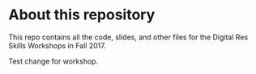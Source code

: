 # About this repository

This repo contains all the code, slides, and other files for the Digital Res Skills Workshops in Fall 2017.

Test change for workshop.
